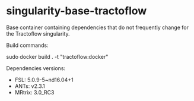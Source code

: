# singularity-base-tractoflow
Base container containing dependencies that do not frequently change for the Tractoflow singularity.

Build commands:

sudo docker build . -t "tractoflow:docker"

Dependencies versions:

* FSL: 5.0.9-5~nd16.04+1
* ANTs: v2.3.1
* MRtrix: 3.0_RC3
